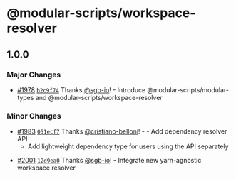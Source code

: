 # @modular-scripts/workspace-resolver

## 1.0.0

### Major Changes

- [#1978](https://github.com/jpmorganchase/modular/pull/1978)
  [`b2c9f74`](https://github.com/jpmorganchase/modular/commit/b2c9f74a0542a726d202a68c06bc1bae5c1df541)
  Thanks [@sgb-io](https://github.com/sgb-io)! - Introduce
  @modular-scripts/modular-types and @modular-scripts/workspace-resolver

### Minor Changes

- [#1983](https://github.com/jpmorganchase/modular/pull/1983)
  [`051ecf7`](https://github.com/jpmorganchase/modular/commit/051ecf7d257f883268abe73fd082d25615888906)
  Thanks [@cristiano-belloni](https://github.com/cristiano-belloni)! - - Add
  dependency resolver API
  - Add lightweight dependency type for users using the API separately

* [#2001](https://github.com/jpmorganchase/modular/pull/2001)
  [`12d9ea0`](https://github.com/jpmorganchase/modular/commit/12d9ea09a754af478470c8cdb1dc7114f53fd5c3)
  Thanks [@sgb-io](https://github.com/sgb-io)! - Integrate new yarn-agnostic
  workspace resolver
